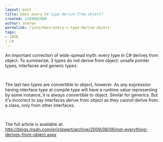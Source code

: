 ```yaml
---
layout: post
title: Does every C# type derive from object?
created: 1249665408
author: andrew
permalink: /java/does-every-c-type-derive-object
tags:
- JAVA
- c#
---
```

<p>An important correction of wide-spread myth: every type in C# derives from object. To summarize, 3 types do not derive from object: unsafe pointer types, interfaces and generic types.</p>
<p>&nbsp;</p>
<p>The last two types are convertible to object, however. As any expression having interface type at compile type will have a runtime value representing by some instance, it is always convertible to object. Similar for generics. But it's incorrect to say interfaces derive from object as they cannot derive from a class, only from other interfaces.</p>
<p>&nbsp;</p>
<p>The full article is available at: <a href="http://blogs.msdn.com/ericlippert/archive/2009/08/06/not-everything-derives-from-object.aspx">http://blogs.msdn.com/ericlippert/archive/2009/08/06/not-everything-derives-from-object.aspx</a></p>
